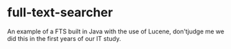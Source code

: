 # full-text-searcher
An example of a FTS built in Java with the use of Lucene, don'tjudge me we did this in the first years of our IT study.
